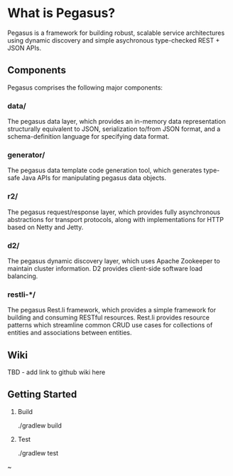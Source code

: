 What is Pegasus?
================
Pegasus is a framework for building robust, scalable service architectures
using dynamic discovery and simple asychronous type-checked REST + JSON APIs.

Components
----------
Pegasus comprises the following major components:

### data/

The pegasus data layer, which provides an in-memory data
representation structurally equivalent to JSON, serialization to/from JSON
format, and a schema-definition language for specifying data format.

### generator/

The pegasus data template code generation tool, which generates
type-safe Java APIs for manipulating pegasus data objects.

### r2/

The pegasus request/response layer, which provides fully asynchronous
abstractions for transport protocols, along with implementations
for HTTP based on Netty and Jetty.

### d2/

The pegasus dynamic discovery layer, which uses Apache Zookeeper to
maintain cluster information.  D2 provides client-side software load balancing.

### restli-*/

The pegasus Rest.li framework, which provides a simple framework
for building and consuming RESTful resources.  Rest.li provides resource
patterns which streamline common CRUD use cases for collections of entities and
associations between entities.

Wiki
----
TBD - add link to github wiki here

Getting Started
---------------
1.  Build

    ./gradlew build

2.  Test

    ./gradlew test

~
